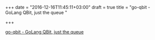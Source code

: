 +++
date = "2016-12-16T11:45:11+03:00"
draft = true
title = "go-qbit - GoLang QBit, just the queue "

+++

<p><a href="https://t.co/0xkAeaRagA">go-qbit - GoLang QBit, just the queue </a></p>
